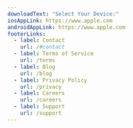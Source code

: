 ```yaml
---
downloadText: "Select Your Device:"
iosAppLink: https://www.apple.com
androidAppLink: https://www.apple.com
footerLinks:
  - label: Contact
    url: /#contact
  - label: Terms of Service
    url: /terms
  - label: Blog
    url: /blog
  - label: Privacy Policy
    url: /privacy
  - label: Careers
    url: /careers
  - label: Support
    url: /support
---
```

